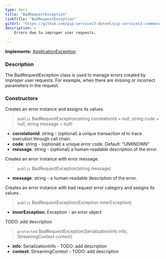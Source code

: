 ```yaml
---
type: docs
title: "BadRequestException"
linkTitle: "BadRequestException"
gitUrl: "https://github.com/pip-services3-dotnet/pip-services3-commons-dotnet"
description: >
    Errors due to improper user requests. 
    
---
```


**Implements:** [ApplicationException](../application_exception)

### Description

The BadRequestException class is used to manage errors created by improper user requests. For example, when there are missing or incorrect parameters in the request.

### Constructors
Creates an error instance and assigns its values.

> `public` BadRequestException(string correlationId = null, string code = null, string message = null)

- **correlationId**: string - (optional) a unique transaction id to trace execution through call chain.
- **code**: string - (optional) a unique error code. Default: "UNKNOWN"
- **message**: string - (optional) a human-readable description of the error.


Creates an error instance with error message.

> `public` BadRequestException(string message)

- **message**: string - a human-readable description of the error.


Creates an error instance with bad request error category and assigns its values.

> `public` BadRequestException(Exception innerException)

- **innerException**: Exception - an error object


TODO: add description

> `protected` BadRequestException(SerializationInfo info, StreamingContext context)

- **info**: SerializationInfo - TODO: add description
- **context**: StreamingContext - TODO: add description